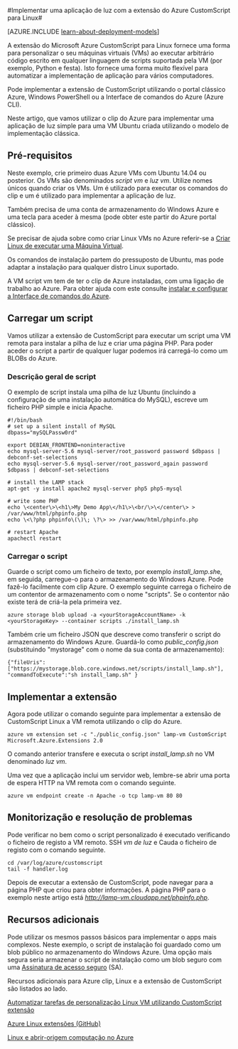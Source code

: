 <properties
    pageTitle="Utilizar a extensão de CustomScript numa VM Linux | Microsoft Azure"
    description="Saiba como utilizar a extensão de CustomScript para implementar no Linux máquinas virtuais no Azure criado utilizando o modelo clássico de implementação de aplicações."
    editor="tysonn"
    manager="timlt"
    documentationCenter=""
    services="virtual-machines-linux"
    authors="gbowerman"
    tags="azure-service-management"/>

<tags
    ms.service="virtual-machines-linux"
    ms.workload="multiple"
    ms.tgt_pltfrm="linux"
    ms.devlang="na"
    ms.topic="article"
    ms.date="09/13/2016"
    ms.author="guybo"/>

#<a name="deploy-a-lamp-app-using-the-azure-customscript-extension-for-linux"></a>Implementar uma aplicação de luz com a extensão do Azure CustomScript para Linux#

[AZURE.INCLUDE [learn-about-deployment-models](../../includes/learn-about-deployment-models-classic-include.md)]


A extensão do Microsoft Azure CustomScript para Linux fornece uma forma para personalizar o seu máquinas virtuais (VMs) ao executar arbitrário código escrito em qualquer linguagem de scripts suportada pela VM (por exemplo, Python e festa). Isto fornece uma forma muito flexível para automatizar a implementação de aplicação para vários computadores.

Pode implementar a extensão de CustomScript utilizando o portal clássico Azure, Windows PowerShell ou a Interface de comandos do Azure (Azure CLI).

Neste artigo, que vamos utilizar o clip do Azure para implementar uma aplicação de luz simple para uma VM Ubuntu criada utilizando o modelo de implementação clássica.

## <a name="prerequisites"></a>Pré-requisitos

Neste exemplo, crie primeiro duas Azure VMs com Ubuntu 14.04 ou posterior. Os VMs são denominados *script vm* e *luz vm*. Utilize nomes únicos quando criar os VMs. Um é utilizado para executar os comandos do clip e um é utilizado para implementar a aplicação de luz.

Também precisa de uma conta de armazenamento do Windows Azure e uma tecla para aceder à mesma (pode obter este partir do Azure portal clássico).

Se precisar de ajuda sobre como criar Linux VMs no Azure referir-se a [Criar Linux de executar uma Máquina Virtual](virtual-machines-linux-classic-createportal.md).

Os comandos de instalação partem do pressuposto de Ubuntu, mas pode adaptar a instalação para qualquer distro Linux suportado.

A VM script vm tem de ter o clip de Azure instaladas, com uma ligação de trabalho ao Azure. Para obter ajuda com este consulte [instalar e configurar a Interface de comandos do Azure](../xplat-cli-install.md).

## <a name="upload-a-script"></a>Carregar um script

Vamos utilizar a extensão de CustomScript para executar um script uma VM remota para instalar a pilha de luz e criar uma página PHP. Para poder aceder o script a partir de qualquer lugar podemos irá carregá-lo como um BLOBs do Azure.

### <a name="script-overview"></a>Descrição geral de script

O exemplo de script instala uma pilha de luz Ubuntu (incluindo a configuração de uma instalação automática do MySQL), escreve um ficheiro PHP simple e inicia Apache.

    #!/bin/bash
    # set up a silent install of MySQL
    dbpass="mySQLPassw0rd"

    export DEBIAN_FRONTEND=noninteractive
    echo mysql-server-5.6 mysql-server/root_password password $dbpass | debconf-set-selections
    echo mysql-server-5.6 mysql-server/root_password_again password $dbpass | debconf-set-selections

    # install the LAMP stack
    apt-get -y install apache2 mysql-server php5 php5-mysql  

    # write some PHP
    echo \<center\>\<h1\>My Demo App\</h1\>\<br/\>\</center\> > /var/www/html/phpinfo.php
    echo \<\?php phpinfo\(\)\; \?\> >> /var/www/html/phpinfo.php

    # restart Apache
    apachectl restart

### <a name="upload-script"></a>Carregar o script

Guarde o script como um ficheiro de texto, por exemplo *install_lamp.sh*e, em seguida, carregue-o para o armazenamento do Windows Azure. Pode fazê-lo facilmente com clip Azure. O exemplo seguinte carrega o ficheiro de um contentor de armazenamento com o nome "scripts". Se o contentor não existe terá de criá-la pela primeira vez.

    azure storage blob upload -a <yourStorageAccountName> -k <yourStorageKey> --container scripts ./install_lamp.sh

Também crie um ficheiro JSON que descreve como transferir o script do armazenamento do Windows Azure. Guardá-lo como *public_config.json* (substituindo "mystorage" com o nome da sua conta de armazenamento):

    {"fileUris":["https://mystorage.blob.core.windows.net/scripts/install_lamp.sh"], "commandToExecute":"sh install_lamp.sh" }


## <a name="deploy-the-extension"></a>Implementar a extensão

Agora pode utilizar o comando seguinte para implementar a extensão de CustomScript Linux a VM remota utilizando o clip do Azure.

    azure vm extension set -c "./public_config.json" lamp-vm CustomScript Microsoft.Azure.Extensions 2.0

O comando anterior transfere e executa o script *install_lamp.sh* no VM denominado *luz vm*.

Uma vez que a aplicação inclui um servidor web, lembre-se abrir uma porta de espera HTTP na VM remota com o comando seguinte.

    azure vm endpoint create -n Apache -o tcp lamp-vm 80 80

## <a name="monitoring-and-troubleshooting"></a>Monitorização e resolução de problemas

Pode verificar no bem como o script personalizado é executado verificando o ficheiro de registo a VM remoto. SSH *vm de luz* e Cauda o ficheiro de registo com o comando seguinte.

    cd /var/log/azure/customscript
    tail -f handler.log

Depois de executar a extensão de CustomScript, pode navegar para a página PHP que criou para obter informações. A página PHP para o exemplo neste artigo está *http://lamp-vm.cloudapp.net/phpinfo.php*.

## <a name="additional-resources"></a>Recursos adicionais

Pode utilizar os mesmos passos básicos para implementar o apps mais complexos. Neste exemplo, o script de instalação foi guardado como um blob público no armazenamento do Windows Azure. Uma opção mais segura seria armazenar o script de instalação como um blob seguro com uma [Assinatura de acesso seguro](https://msdn.microsoft.com/library/azure/ee395415.aspx) (SA).

Recursos adicionais para Azure clip, Linux e a extensão de CustomScript são listados ao lado.

[Automatizar tarefas de personalização Linux VM utilizando CustomScript extensão](https://azure.microsoft.com/blog/2014/08/20/automate-linux-vm-customization-tasks-using-customscript-extension/)

[Azure Linux extensões (GitHub)](https://github.com/Azure/azure-linux-extensions)

[Linux e abrir-origem computação no Azure](virtual-machines-linux-opensource-links.md)
